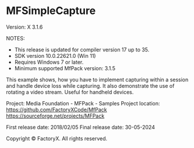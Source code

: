 # MFSimpleCapture
Version: X 3.1.6


NOTES: 
 - This release is updated for compiler version 17 up to 35.
 - SDK version 10.0.22621.0 (Win 11)
 - Requires Windows 7 or later.
 - Minimum supported MfPack version: 3.1.5

This example shows, how you have to implement capturing
within a session and handle device loss while capturing.
It also demonstrate the use of rotating a video stream. Useful for handheld devices.

Project: Media Foundation - MFPack - Samples
Project location: https://github.com/FactoryXCode/MfPack
                  https://sourceforge.net/projects/MFPack

First release date: 2018/02/05
Final release date: 30-05-2024

Copyright © FactoryX. All rights reserved.